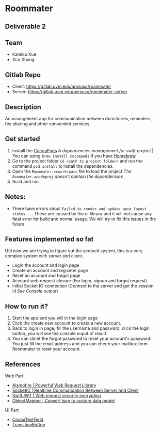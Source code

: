 # Roommater

## Deliverable 2

## Team

- Kamiku Xue
- Xun Xhang

## Gitlab Repo

- Client: https://gitlab.uvm.edu/anmuso/roommater
- Server: https://gitlab.uvm.edu/anmuso/roommater-server

## Description

An management app for communication between dormitories, reminders, fee sharing and other convenient services. 

## Get started
1. Instaill the [CocoaPods](https://cocoapods.org) *A depencencies management for swift project*  | You can using `brew install cocoapods` if you have [Homebrew](https://docs.brew.sh/Installation)
2. Go to the project folder `cd <path to project folder>` and run the command `pod install`  to install the dependencies.
3. Open the `Roommater.xcworkspace` file to load the project  *The `Roommater.xcodeproj` doesn't contain the dependencies*
4. Build and run

## Notes:

- There have errors about `Failed to render and update auto layout status...`. These are caused by the ui library and it will not cause any fatal error for build and normal usage. We will try to fix this issues in the future.

## Features implemented so fat

Util now we are trying to figure out the account system, this is a very complex system with server and client.

- Login the account  and login page
- Create an account and regiseter page
- Reset an account and forgot page
- Account web request closure (For login, signup and forgot request)
- Initial Socket IO connection (Connect to the server and get the session id *See Console output*)

## How to run it?

1. Start the app and you will in the login page
2. Click the create new account to  creata a new account.
3. Back to login in page, fill the username and password, click the login button, you will see the console ouput of result.
4. You can clinet the forgot password to reset your account's password. You just fill the email address and you can chech your mailbox form Roommater to reset your account.

## References

Web Part

- [Alamofire | Powerful Web Request Library](https://github.com/Alamofire/Alamofire)
- [SocketIO | Realtime Communication Between Server and Client](https://github.com/socketio/socket.io-client-swift)
- [SwiftJWT | Web request security encryption](https://github.com/Kitura/Swift-JWT)
- [ObjectMapper | Convert json to custom data model](https://github.com/tristanhimmelman/ObjectMapper)

UI Part

- [CocoaTextField](https://github.com/edgar-zigis/CocoaTextField)
- [TransitionButton](https://github.com/AladinWay/TransitionButton)
